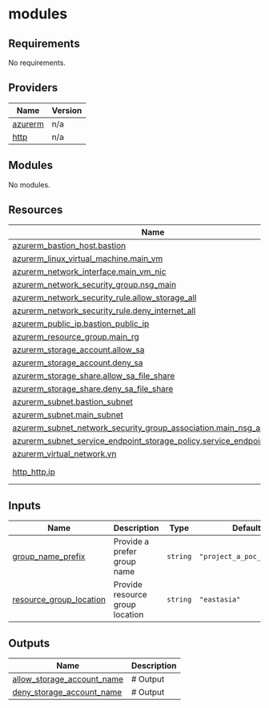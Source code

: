 # modules

<!-- BEGINNING OF PRE-COMMIT-OPENTOFU DOCS HOOK -->
## Requirements

No requirements.

## Providers

| Name | Version |
|------|---------|
| <a name="provider_azurerm"></a> [azurerm](#provider\_azurerm) | n/a |
| <a name="provider_http"></a> [http](#provider\_http) | n/a |

## Modules

No modules.

## Resources

| Name | Type |
|------|------|
| [azurerm_bastion_host.bastion](https://registry.terraform.io/providers/hashicorp/azurerm/latest/docs/resources/bastion_host) | resource |
| [azurerm_linux_virtual_machine.main_vm](https://registry.terraform.io/providers/hashicorp/azurerm/latest/docs/resources/linux_virtual_machine) | resource |
| [azurerm_network_interface.main_vm_nic](https://registry.terraform.io/providers/hashicorp/azurerm/latest/docs/resources/network_interface) | resource |
| [azurerm_network_security_group.nsg_main](https://registry.terraform.io/providers/hashicorp/azurerm/latest/docs/resources/network_security_group) | resource |
| [azurerm_network_security_rule.allow_storage_all](https://registry.terraform.io/providers/hashicorp/azurerm/latest/docs/resources/network_security_rule) | resource |
| [azurerm_network_security_rule.deny_internet_all](https://registry.terraform.io/providers/hashicorp/azurerm/latest/docs/resources/network_security_rule) | resource |
| [azurerm_public_ip.bastion_public_ip](https://registry.terraform.io/providers/hashicorp/azurerm/latest/docs/resources/public_ip) | resource |
| [azurerm_resource_group.main_rg](https://registry.terraform.io/providers/hashicorp/azurerm/latest/docs/resources/resource_group) | resource |
| [azurerm_storage_account.allow_sa](https://registry.terraform.io/providers/hashicorp/azurerm/latest/docs/resources/storage_account) | resource |
| [azurerm_storage_account.deny_sa](https://registry.terraform.io/providers/hashicorp/azurerm/latest/docs/resources/storage_account) | resource |
| [azurerm_storage_share.allow_sa_file_share](https://registry.terraform.io/providers/hashicorp/azurerm/latest/docs/resources/storage_share) | resource |
| [azurerm_storage_share.deny_sa_file_share](https://registry.terraform.io/providers/hashicorp/azurerm/latest/docs/resources/storage_share) | resource |
| [azurerm_subnet.bastion_subnet](https://registry.terraform.io/providers/hashicorp/azurerm/latest/docs/resources/subnet) | resource |
| [azurerm_subnet.main_subnet](https://registry.terraform.io/providers/hashicorp/azurerm/latest/docs/resources/subnet) | resource |
| [azurerm_subnet_network_security_group_association.main_nsg_assoc](https://registry.terraform.io/providers/hashicorp/azurerm/latest/docs/resources/subnet_network_security_group_association) | resource |
| [azurerm_subnet_service_endpoint_storage_policy.service_endpoint_policy](https://registry.terraform.io/providers/hashicorp/azurerm/latest/docs/resources/subnet_service_endpoint_storage_policy) | resource |
| [azurerm_virtual_network.vn](https://registry.terraform.io/providers/hashicorp/azurerm/latest/docs/resources/virtual_network) | resource |
| [http_http.ip](https://registry.terraform.io/providers/hashicorp/http/latest/docs/data-sources/http) | data source |

## Inputs

| Name | Description | Type | Default | Required |
|------|-------------|------|---------|:--------:|
| <a name="input_group_name_prefix"></a> [group\_name\_prefix](#input\_group\_name\_prefix) | Provide a prefer group name | `string` | `"project_a_poc_testing"` | no |
| <a name="input_resource_group_location"></a> [resource\_group\_location](#input\_resource\_group\_location) | Provide resource group location | `string` | `"eastasia"` | no |

## Outputs

| Name | Description |
|------|-------------|
| <a name="output_allow_storage_account_name"></a> [allow\_storage\_account\_name](#output\_allow\_storage\_account\_name) | # Output |
| <a name="output_deny_storage_account_name"></a> [deny\_storage\_account\_name](#output\_deny\_storage\_account\_name) | # Output |
<!-- END OF PRE-COMMIT-OPENTOFU DOCS HOOK -->

